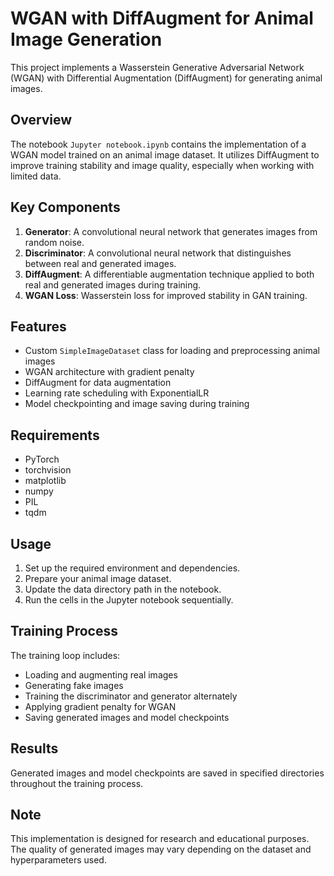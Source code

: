 # WGAN with DiffAugment for Animal Image Generation

This project implements a Wasserstein Generative Adversarial Network (WGAN) with Differential Augmentation (DiffAugment) for generating animal images.

## Overview

The notebook `Jupyter notebook.ipynb` contains the implementation of a WGAN model trained on an animal image dataset. It utilizes DiffAugment to improve training stability and image quality, especially when working with limited data.

## Key Components

1. **Generator**: A convolutional neural network that generates images from random noise.
2. **Discriminator**: A convolutional neural network that distinguishes between real and generated images.
3. **DiffAugment**: A differentiable augmentation technique applied to both real and generated images during training.
4. **WGAN Loss**: Wasserstein loss for improved stability in GAN training.

## Features

- Custom `SimpleImageDataset` class for loading and preprocessing animal images
- WGAN architecture with gradient penalty
- DiffAugment for data augmentation
- Learning rate scheduling with ExponentialLR
- Model checkpointing and image saving during training

## Requirements

- PyTorch
- torchvision
- matplotlib
- numpy
- PIL
- tqdm

## Usage

1. Set up the required environment and dependencies.
2. Prepare your animal image dataset.
3. Update the data directory path in the notebook.
4. Run the cells in the Jupyter notebook sequentially.

## Training Process

The training loop includes:
- Loading and augmenting real images
- Generating fake images
- Training the discriminator and generator alternately
- Applying gradient penalty for WGAN
- Saving generated images and model checkpoints

## Results

Generated images and model checkpoints are saved in specified directories throughout the training process.

## Note

This implementation is designed for research and educational purposes. The quality of generated images may vary depending on the dataset and hyperparameters used.
